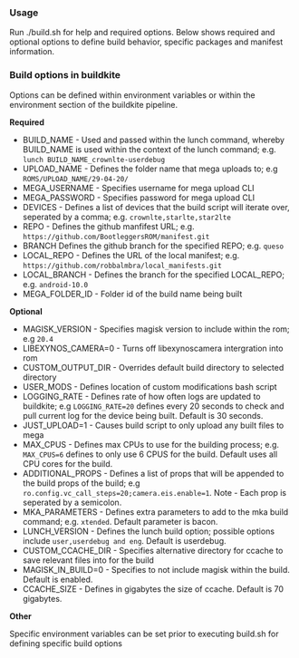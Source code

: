 ### Usage

Run ./build.sh for help and required options. Below shows required and optional options to define build behavior, specific packages and manifest information.

### Build options in buildkite

Options can be defined within environment variables or within the environment section of the buildkite pipeline.

**Required**

* BUILD_NAME - Used and passed within the lunch command, whereby BUILD_NAME is used within the context of the lunch command; e.g. `lunch BUILD_NAME_crownlte-userdebug`
* UPLOAD_NAME - Defines the folder name that mega uploads to; e.g `ROMS/UPLOAD_NAME/29-04-20/`
* MEGA_USERNAME - Specifies username for mega upload CLI
* MEGA_PASSWORD - Specifies password for mega upload CLI
* DEVICES - Defines a list of devices that the build script will iterate over, seperated by a comma; e.g. `crownlte,starlte,star2lte`
* REPO - Defines the github manfifest URL; e.g. `https://github.com/BootleggersROM/manifest.git`
* BRANCH Defines the github branch for the specified REPO; e.g. `queso`
* LOCAL_REPO - Defines the URL of the local manifest; e.g. `https://github.com/robbalmbra/local_manifests.git`
* LOCAL_BRANCH - Defines the branch for the specified LOCAL_REPO; e.g. `android-10.0`
* MEGA_FOLDER_ID - Folder id of the build name being built

**Optional**

* MAGISK_VERSION - Specifies magisk version to include within the rom; e.g `20.4`
* LIBEXYNOS_CAMERA=0 - Turns off libexynoscamera intergration into rom
* CUSTOM_OUTPUT_DIR - Overrides default build directory to selected directory
* USER_MODS - Defines location of custom modifications bash script
* LOGGING_RATE - Defines rate of how often logs are updated to buildkite; e.g `LOGGING_RATE=20` defines every 20 seconds to check and pull current log for the device being built. Default is 30 seconds.
* JUST_UPLOAD=1 - Causes build script to only upload any built files to mega
* MAX_CPUS - Defines max CPUs to use for the building process; e.g. `MAX_CPUS=6` defines to only use 6 CPUS for the build. Default uses all CPU cores for the build.
* ADDITIONAL_PROPS - Defines a list of props that will be appended to the build props of the build; e.g `ro.config.vc_call_steps=20;camera.eis.enable=1`. Note - Each prop is seperated by a semicolon.
* MKA_PARAMETERS - Defines extra parameters to add to the mka build command; e.g. `xtended`. Default parameter is bacon.
* LUNCH_VERSION - Defines the lunch build option; possible options include `user,userdebug and eng`. Default is userdebug.
* CUSTOM_CCACHE_DIR -  Specifies alternative directory for ccache to save relevant files into for the build
* MAGISK_IN_BUILD=0 - Specifies to not include magisk within the build. Default is enabled.
* CCACHE_SIZE - Defines in gigabytes the size of ccache. Default is 70 gigabytes.

**Other**

Specific environment variables can be set prior to executing build.sh for defining specific build options
